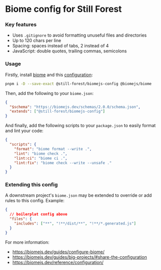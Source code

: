 # Biome config for Still Forest

### Key features

- Uses `.gitignore` to avoid formatting unuseful files and directories
- Up to 120 chars per line
- Spacing: spaces instead of tabs, 2 instead of 4
- JavaScript: double quotes, trailing commas, semicolons

### Usage

Firstly, install [biome](https://biomejs.dev) and this [configuration](https://www.npmjs.com/package/@still-forest/biomejs-config):

```bash
pnpm i -D --save-exact @still-forest/biomejs-config @biomejs/biome
```

Then, add the following to your `biome.json`:

```json
{
  "$schema": "https://biomejs.dev/schemas/2.0.0/schema.json",
  "extends": ["@still-forest/biomejs-config"]
}
```

And finally, add the following scripts to your `package.json` to easily format and lint your code:

```json
{
  "scripts": {
    "format": "biome format --write .",
    "lint": "biome check .",
    "lint:ci": "biome ci .",
    "lint:fix": "biome check --write --unsafe ."
  }
}
```

### Extending this config

A downstream project's `biome.json` may be extended to override or add rules to this config. Example:

```json
{
  // boilerplat config above
  "files": {
    "includes": ["**", "!**/dist/**", "!**/*.generated.js"]
  }
}
```

For more information:

- https://biomejs.dev/guides/configure-biome/
- https://biomejs.dev/guides/big-projects/#share-the-configuration
- https://biomejs.dev/reference/configuration/
